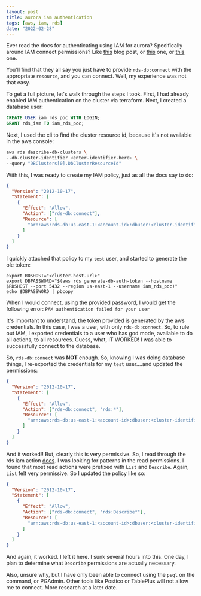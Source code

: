 ```yaml
---
layout: post
title: aurora iam authentication
tags: [aws, iam, rds]
date: "2022-02-28"
---
```


Ever read the docs for authenticating using IAM for aurora? Specifically around IAM connect permissions? Like [this](https://docs.aws.amazon.com/AmazonRDS/latest/AuroraUserGuide/UsingWithRDS.IAMDBAuth.IAMPolicy.html) blog post, or [this](https://aws.amazon.com/premiumsupport/knowledge-center/rds-postgresql-connect-using-iam/) one, or [this](https://catalog.us-east-1.prod.workshops.aws/workshops/2a5fc82d-2b5f-4105-83c2-91a1b4d7abfe/en-US/2-foundation/lab8-dbatasks/task1) one.

You'll find that they all say you just have to provide `rds-db:connect` with the appropriate `resource`, and you can connect. Well, my experience was not that easy.

To get a full picture, let's walk through the steps I took. First, I had already enabled IAM authentication on the cluster via terraform. Next, I created a database user:

```sql
CREATE USER iam_rds_poc WITH LOGIN;
GRANT rds_iam TO iam_rds_poc;
```

Next, I used the cli to find the cluster resource id, because it's not available in the aws console:

```sh
aws rds describe-db-clusters \
--db-cluster-identifier <enter-identifier-here> \
--query "DBClusters[0].DbClusterResourceId"
```

With this, I was ready to create my IAM policy, just as all the docs say to do:

```json
{
  "Version": "2012-10-17",
  "Statement": [
    {
      "Effect": "Allow",
      "Action": ["rds-db:connect"],
      "Resource": [
        "arn:aws:rds-db:us-east-1:<account-id>:dbuser:<cluster-identifier>/iam_rds_poc"
      ]
    }
  ]
}
```

I quickly attached that policy to my `test` user, and started to generate the ole token:

```
export RDSHOST="<cluster-host-url>"
export DBPASSWORD="$(aws rds generate-db-auth-token --hostname $RDSHOST --port 5432 --region us-east-1 --username iam_rds_poc)"
echo $DBPASSWORD | pbcopy
```

When I would connect, using the provided password, I would get the following error: `PAM authentication failed for your user`

It's important to understand, the token provided is generated by the aws credentials. In this case, I was a user, with only `rds-db:connect`. So, to rule out IAM, I exported credentials to a user who has god mode, available to do all actions, to all resources. Guess, what, IT WORKED! I was able to successfully connect to the database.

So, `rds-db:connect` was **NOT** enough. So, knowing I was doing database things, I re-exported the credentials for my `test` user....and updated the permissions:

```json
{
  "Version": "2012-10-17",
  "Statement": [
    {
      "Effect": "Allow",
      "Action": ["rds-db:connect", "rds:*"],
      "Resource": [
        "arn:aws:rds-db:us-east-1:<account-id>:dbuser:<cluster-identifier>/iam_rds_poc"
      ]
    }
  ]
}
```

And it worked!! But, clearly this is very permissive. So, I read through the rds iam action [docs](https://docs.aws.amazon.com/service-authorization/latest/reference/list_amazonrds.html). I was looking for patterns in the read permissions. I found that most read actions were prefixed with `List` and `Describe`. Again, `List` felt very permissive. So I updated the policy like so:

```json
{
  "Version": "2012-10-17",
  "Statement": [
    {
      "Effect": "Allow",
      "Action": ["rds-db:connect", "rds:Describe*"],
      "Resource": [
        "arn:aws:rds-db:us-east-1:<account-id>:dbuser:<cluster-identifier>/iam_rds_poc"
      ]
    }
  ]
}
```

And again, it worked. I left it here. I sunk several hours into this. One day, I plan to determine what `Describe` permissions are actually necessary.

Also, unsure why, but I have only been able to connect using the `psql` on the command, or PGAdmin. Other tools like Postico or TablePlus will not allow me to connect. More research at a later date.
